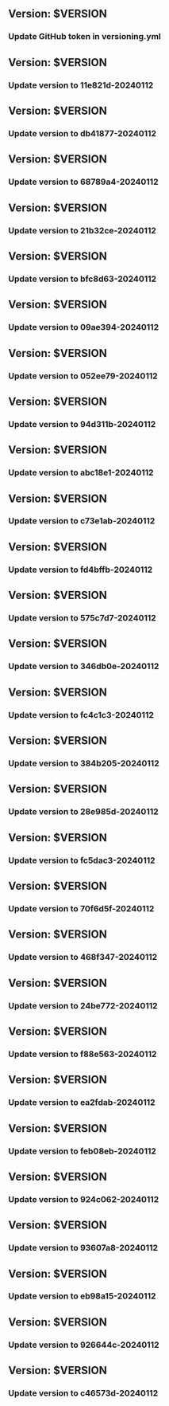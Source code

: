 ## Version: $VERSION
### Update GitHub token in versioning.yml
## Version: $VERSION
### Update version to 11e821d-20240112
## Version: $VERSION
### Update version to db41877-20240112
## Version: $VERSION
### Update version to 68789a4-20240112
## Version: $VERSION
### Update version to 21b32ce-20240112
## Version: $VERSION
### Update version to bfc8d63-20240112
## Version: $VERSION
### Update version to 09ae394-20240112
## Version: $VERSION
### Update version to 052ee79-20240112
## Version: $VERSION
### Update version to 94d311b-20240112
## Version: $VERSION
### Update version to abc18e1-20240112
## Version: $VERSION
### Update version to c73e1ab-20240112
## Version: $VERSION
### Update version to fd4bffb-20240112
## Version: $VERSION
### Update version to 575c7d7-20240112
## Version: $VERSION
### Update version to 346db0e-20240112
## Version: $VERSION
### Update version to fc4c1c3-20240112
## Version: $VERSION
### Update version to 384b205-20240112
## Version: $VERSION
### Update version to 28e985d-20240112
## Version: $VERSION
### Update version to fc5dac3-20240112
## Version: $VERSION
### Update version to 70f6d5f-20240112
## Version: $VERSION
### Update version to 468f347-20240112
## Version: $VERSION
### Update version to 24be772-20240112
## Version: $VERSION
### Update version to f88e563-20240112
## Version: $VERSION
### Update version to ea2fdab-20240112
## Version: $VERSION
### Update version to feb08eb-20240112
## Version: $VERSION
### Update version to 924c062-20240112
## Version: $VERSION
### Update version to 93607a8-20240112
## Version: $VERSION
### Update version to eb98a15-20240112
## Version: $VERSION
### Update version to 926644c-20240112
## Version: $VERSION
### Update version to c46573d-20240112
